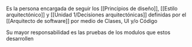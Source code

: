 Es la persona encargada de seguir los [[Principios de diseño]], [[Estilo arquitectónico]] y [[Unidad 1/Decisiones arquitectónicas]] definidas por el [[Arquitecto de software]] por medio de Clases, UI y/o Código

Su mayor responsabilidad es las pruebas de los modulos que estos desarrollen